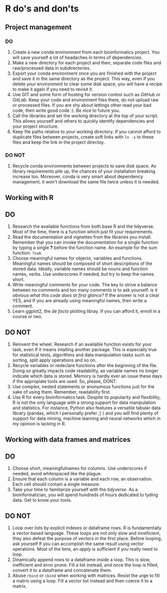 # R do's and don'ts

## Project management
### DO
1. Create a new conda environment from each bioinformatics project. You will save yourself a lot of headaches in terms of dependencies.
1. Make a new directory for each project and then, separate code files and raw/processed data in subdirectories. 
1. Export your conda environment once you are finished with the project and save it in the same directory as the project. This way, even
if you delete your environment to clear some disk space, you will have a recipe to make it again if you need to revisit it.
1. Use GIT and some form of hosting for version control such as _GitHub_ or _GitLab_. Keep your code and environment files there, do not upload raw or processed files. If you are shy about lettings other read your bad code, then write good code :). Be nice to future you.
1. Call the libraries and set the working directory at the top of your script. This allows yourself and others to quickly identify dependencies and
your project structure. 
1. Keep file paths relative to your working directory. If you cannot afford to duplicate files between projects, create soft links with `ln -s` to these files and keep the link in the project directoy.

### DO NOT
1. Recycle conda environments between projects to save disk space. As library requirements pile up, the chances of your installation breaking increase too. Moreover, conda is very smart about dependency management, it won't download the same file twice unless it is needed.

## Working with R

## DO
1. Research the available functions from both base R and the tidyverse. Most of the time, there is a function which just fit your requirements.
1. Read the documentation and vignettes from the libraries you install. Remember that you can invoke the documentation for a single function
by typing a single **?** before the function name. An example for the sum function: ```?sum```
1. Choose meaningful names for objects, variables and functions. Meaningful names should be composed of short descriptions of the stored data. Ideally, variable names should be nouns and function names, verbs. Use underscores if needed, but try to keep the names short. 
1. Write meaningful comments for your code. The key to strive a balance between no comments and too many comments is to ask yourself: _is it obvious what this code does at first glance?_ If the answer is not a clear YES, and If you are already using meaningful names, then write a comment. 
1. Learn ggplot2, the _de facto_ plotting libray. If you can afford it, enroll in a course or two. 

## DO NOT
1. Reinvent the wheel. Research if an available function exists for your task, even If it means intalling another package. This is especially true for
statistical tests, algorithms and data manipulation tasks such as sorting, split apply operations and so on.
1. Recycle variables or redeclare functions after the beginning of the file. Doing so greatly impacts code readability, as variable names no longer indicate which data is stored. Memory is hardly ever an issue these days if the appropiate tools are used. So, please, DONT. 
1. Use complex, nested statements or anonymous functions just for the sake of using them. Remember, readability first. 
1. Use R for every bioinformatics task. Despite its popularity and flexibility, R is not the only language with a strong support for data manipulation and statistics. For instance, Python also features a versatile tabular data library (pandas, which I personally prefer ;) ) and you will find plenty of support for data mining, machine learning and neural networks which in my opinion is lacking in R. 

## Working with data frames and matrices

## DO
1. Choose short, meaningfulnames for columns. Use underscores if needed, avoid whitespaced like the plague.
1. Ensure that each column is a variable and each row, an observation. Each cell should contain a single measure. 
1. Take your time to familiarize yourself with the _tidyverse_. As a bioinformatician, you will spend hundreds of hours dedicated to tyding data. Get to know your tools.

## DO NOT
1. Loop over lists by explicit indexes or dataframe rows. R is fundamentally a vector based language. These loops are not only slow and inneficient, they also defeat the purpose of vectors in the first place. Before looping, ask yourself If you can accomplish the same result using vector operations. Most of the time, an _apply_ is sufficient if you really need to loop. 
1. Dinamically append rows to a dataframe inside a loop. This is slow, inefficient and error prone. Fill a list instead, and once the loop is filled, convert it to a dataframe and concatenate them. 
1. Abuse ````rbind```` or ````cbind```` when working with matrices.  Resist the urge to fill a matrix using a loop. Fill a vector list instead and then coerce it to a matrix. 